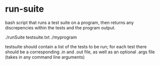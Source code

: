 run-suite
=========

bash script that runs a test suite on a program, then returns any discrepencies within the tests and the program output.

./runSuite testsuite.txt ./myprogram

testsuite should contain a list of the tests to be run; for each test there should be a corresponding .in and .out file, as well as an optional .args file (takes in any command line arguments)
